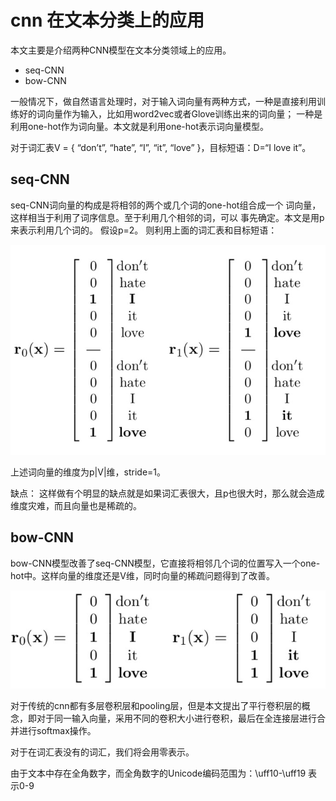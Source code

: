 # cnn 在文本分类上的应用

本文主要是介绍两种CNN模型在文本分类领域上的应用。
- seq-CNN
- bow-CNN

一般情况下，做自然语言处理时，对于输入词向量有两种方式，一种是直接利用训练好的词向量作为输入，比如用word2vec或者Glove训练出来的词向量；
一种是利用one-hot作为词向量。本文就是利用one-hot表示词向量模型。

对于词汇表V = { “don’t”, “hate”, “I”, “it”, “love” }，目标短语：D=“I love it”。

## seq-CNN

seq-CNN词向量的构成是将相邻的两个或几个词的one-hot组合成一个
词向量，这样相当于利用了词序信息。至于利用几个相邻的词，可以
事先确定。本文是用p来表示利用几个词的。
假设p=2。
则利用上面的词汇表和目标短语：

![seq-cnn 词向量][1]

上述词向量的维度为p|V|维，stride=1。

缺点：
这样做有个明显的缺点就是如果词汇表很大，且p也很大时，那么就会造成维度灾难，而且向量也是稀疏的。

## bow-CNN
bow-CNN模型改善了seq-CNN模型，它直接将相邻几个词的位置写入一个one-hot中。这样向量的维度还是V维，同时向量的稀疏问题得到了改善。

![bow-cnn 词向量][2]

对于传统的cnn都有多层卷积层和pooling层，但是本文提出了平行卷积层的概念，即对于同一输入向量，采用不同的卷积大小进行卷积，最后在全连接层进行合并进行softmax操作。

对于在词汇表没有的词汇，我们将会用零表示。

由于文本中存在全角数字，而全角数字的Unicode编码范围为：\uff10-\uff19 表示0-9


[1]: images/seq-cnn.jpg
[2]: images/bow-cnn.jpg
